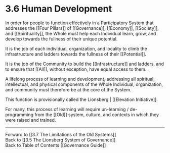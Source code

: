 # 3.6 Human Development
In order for people to function effectively in a Participatory System that addresses the [[Four Pillars]] of [[Governance]], [[Economy]], [[Society]], and [[Spirituality]], the Whole must help each Individual learn, grow, and develop towards the fullness of their unique potential.

It is the job of each individual, organization, and locality to climb the infrastructure and ladders towards the fullness of their [[Potential]]. 

It is the job of the Community to build the [[Infrastructure]] and ladders, and to ensure that [[All]], without exception, have equal access to them. 

A lifelong process of learning and development, addressing all spiritual, intellectual, and physical components of the Whole Individual, organization, and community must therefore be at the core of the System.

This function is provisionally called the Lionsberg | [[Elevation Initiative]]. 

For many, this process of learning will require un-learning / de-programming from the [[Old]] system, culture, and contexts in which they were raised and trained.

___

Forward to [[3.7 The Limitations of the Old Systems]]  
Back to [[3.5 The Lionsberg System of Governance]]  
Back to Table of Contents [[Governance Guide]]
